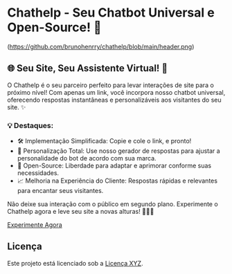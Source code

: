 # Chathelp - Seu Chatbot Universal e Open-Source! 🤖

(https://github.com/brunohenrry/chathelp/blob/main/header.png)

## 🌐 Seu Site, Seu Assistente Virtual! 🌟

O Chathelp é o seu parceiro perfeito para levar interações de site para o próximo nível! Com apenas um link, você incorpora nosso chatbot universal, oferecendo respostas instantâneas e personalizáveis aos visitantes do seu site. ✨

### 💡 Destaques:
- 🛠️ Implementação Simplificada: Copie e cole o link, e pronto!
- 🎨 Personalização Total: Use nosso gerador de respostas para ajustar a personalidade do bot de acordo com sua marca.
- 🚀 Open-Source: Liberdade para adaptar e aprimorar conforme suas necessidades.
- 📈 Melhoria na Experiência do Cliente: Respostas rápidas e relevantes para encantar seus visitantes.

Não deixe sua interação com o público em segundo plano. Experimente o Chathelp agora e leve seu site a novas alturas! 🚀🤖🌐

[Experimente Agora](insira_o_link_do_seu_site_aqui)

## Licença

Este projeto está licenciado sob a [Licença XYZ](insira_o_link_da_licenca_aqui).
